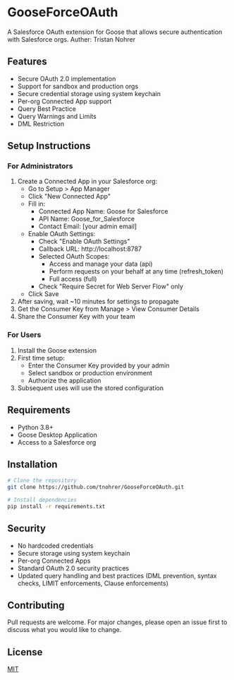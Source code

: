 # GooseForceOAuth

A Salesforce OAuth extension for Goose that allows secure authentication with Salesforce orgs.
Auther: Tristan Nohrer

## Features
- Secure OAuth 2.0 implementation
- Support for sandbox and production orgs
- Secure credential storage using system keychain
- Per-org Connected App support
- Query Best Practice
- Query Warnings and Limits
- DML Restriction

## Setup Instructions

### For Administrators
1. Create a Connected App in your Salesforce org:
   - Go to Setup > App Manager
   - Click "New Connected App"
   - Fill in:
     - Connected App Name: Goose for Salesforce
     - API Name: Goose_for_Salesforce
     - Contact Email: [your admin email]
   - Enable OAuth Settings:
     - Check "Enable OAuth Settings"
     - Callback URL: http://localhost:8787
     - Selected OAuth Scopes:
       - Access and manage your data (api)
       - Perform requests on your behalf at any time (refresh_token)
       - Full access (full)
     - Check "Require Secret for Web Server Flow" only
   - Click Save
2. After saving, wait ~10 minutes for settings to propagate
3. Get the Consumer Key from Manage > View Consumer Details
4. Share the Consumer Key with your team

### For Users
1. Install the Goose extension
2. First time setup:
   - Enter the Consumer Key provided by your admin
   - Select sandbox or production environment
   - Authorize the application
3. Subsequent uses will use the stored configuration

## Requirements
- Python 3.8+
- Goose Desktop Application
- Access to a Salesforce org

## Installation
```bash
# Clone the repository
git clone https://github.com/tnohrer/GooseForceOAuth.git

# Install dependencies
pip install -r requirements.txt
```

## Security
- No hardcoded credentials
- Secure storage using system keychain
- Per-org Connected Apps
- Standard OAuth 2.0 security practices
- Updated query handling and best practices (DML prevention, syntax checks, LIMIT enforcements, Clause enforcements)

## Contributing
Pull requests are welcome. For major changes, please open an issue first to discuss what you would like to change.

## License
[MIT](https://choosealicense.com/licenses/mit/)